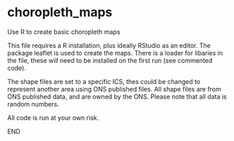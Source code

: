 # choropleth_maps
Use R to create basic choropleth maps


This file requires a R installation, plus ideally RStudio as an editor.  The package leaflet is used to create the maps.
There is a loader for libaries in the file, these will need to be installed on the first run (see commented code).

The shape files are set to a specific ICS, thes could be changed to represent another area using ONS published files.
All shape files are from ONS published data, and are owned by the ONS.
Please note that all data is random numbers.

All code is run at your own risk.

END
